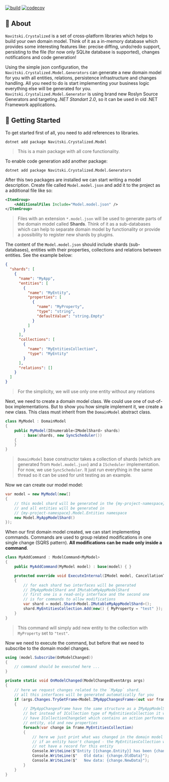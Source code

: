 [![build](https://github.com/AlexNav73/Navitski.Crystalized/workflows/releasing/badge.svg)](https://github.com/AlexNav73/Navitski.Crystalized/actions)
[![codecov](https://codecov.io/gh/AlexNav73/Navitski.Crystalized/branch/master/graph/badge.svg?token=Q6ZY0WHL9J)](https://codecov.io/gh/AlexNav73/Navitski.Crystalized)

## 📖 About

`Navitski.Crystalized` is a set of cross-platform libraries which helps to build your own domain model. Think of it as a in-memory database which provides some interesting features like: precise diffing, undo/redo support, persisting to the file (for now only SQLite database is supported), changes notifications and code generation!

Using the simple json configuration, the `Navitski.Crystalized.Model.Generators` can generate a new domain model for you with all entities, relations, persistence infrastructure and changes handling. All you need to do is start implementing your business logic everything else will be generated for you. `Navitski.Crystalized.Model.Generator` is using brand new Roslyn Source Generators and targeting _.NET Standart 2.0_, so it can be used in old .NET Framework applications.

## 🚀 Getting Started

To get started first of all, you need to add references to libraries.

```
dotnet add package Navitski.Crystalized.Model
```

> This is a main package with all core functionality.

To enable code generation add another package:
```
dotnet add package Navitski.Crystalized.Model.Generators
```

After this two packages are installed we can start writing a model description. Create file called `Model.model.json` and add it to the project as a additional file like so:

```xml
<ItemGroup>
    <AdditionalFiles Include="Model.model.json" />
</ItemGroup>
```

> Files with an extension `*.model.json` will be used to generate parts of the domain model called **Shards**. Think of it as a sub-databases which can help to separate domain model by functionality or provide a possibility to register new shards by plugins.

The content of the `Model.model.json` should include shards (sub-databases), entities with their properties, collections and relations between entities. See the example below:
```json
{
  "shards": [
    {
      "name": "MyApp",
      "entities": [
        {
          "name": "MyEntity",
          "properties": [
            {
              "name": "MyProperty",
              "type": "string",
              "defaultValue": "string.Empty"
            }
          ]
        }
      ],
      "collections": [
        {
          "name": "MyEntitiesCollection",
          "type": "MyEntity"
        }
      ],
      "relations": []
    }
  ]
}
```

> For the simplicity, we will use only one entity without any relations

Next, we need to create a domain model class. We could use one of out-of-box implementations. But to show you how simple implement it, we create a new class. This class must inherit from the `DomainModel` abstract class.

```cs
class MyModel : DomainModel
{
    public MyModel(IEnumerable<IModelShard> shards)
        : base(shards, new SyncScheduler())
    {
    }
}
```

> `DomainModel` base constructor takes a collection of shards (which are generated from `Model.model.json`) and a `IScheduler` implementation. For now, we use `SyncScheduler`. It just run everything in the same thread so it can be used for unit testing as an example.

Now we can create our model model:

```cs
var model = new MyModel(new[]
{
    // this model shard will be generated in the {my-project-namespace}.Model
    // and all entities will be generated in
    // {my-project-namespace}.Model.Entities namespace
    new Model.MyAppModelShard()
});
```

When our first domain model created, we can start implementing commands. Commands are used to group related modifications in one single change (SQRS pattern). **All modifications can be made only inside a command**.

```cs
class MyAddCommand : ModelCommand<MyModel>
{
    public MyAddCommand(MyModel model) : base(model) { }

    protected override void ExecuteInternal(IModel model, CancellationToken token)
    {
        // for each shard two interfaces will be generated
        // IMyAppModelShard and IMutableMyAppModelShard
        // first one is a read-only interface and the second one
        // is for commands to allow modifications
        var shard = model.Shard<Model.IMutableMyAppModelShard>();
        shard.MyEntitiesCollection.Add(new() { MyProperty = "test" });
    }
}
```

> This command will simply add new entity to the collection with `MyProperty` set to `"test"`.

Now we need to execute the command, but before that we need to subscribe to the domain model changes.

```cs
using (model.Subscribe(OnModelChanged))
{
    // command should be executed here ...
}

private static void OnModelChanged(ModelChangedEventArgs args)
{
    // here we request changes related to the `MyApp` shard.
    // all this interfaces will be generated automatically for you
    if (args.Changes.TryGetFrame<Model.IMyAppChangesFrame>(out var frame))
    {
        // IMyAppChangesFrame have the same structure as a IMyAppModelShard
        // but instead of ICollection type of MyEntitiesCollection it will
        // have ICollectionChangeSet which contains an action performed,
        // entity, old and new properties 
        foreach(var change in frame.MyEntitiesCollection)
        {
            // here we just print what was changed in the domain model
            // if an entity hasn't changed - the MyEntitiesCollection will
            // not have a record for this entity
            Console.WriteLine($"Entity [{change.Entity}] has been {change.Action}ed.");
            Console.WriteLine($"   Old data: {change.OldData}");
            Console.WriteLine($"   New data: {change.NewData}");
        }
    }
}
```

